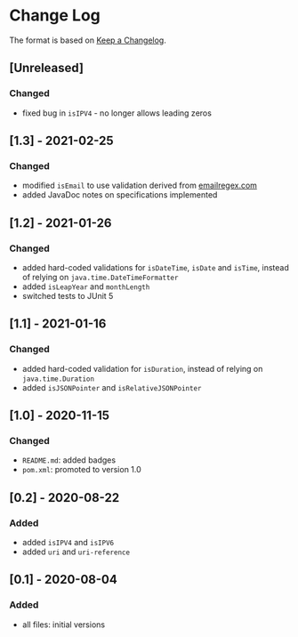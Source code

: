 # Change Log

The format is based on [Keep a Changelog](http://keepachangelog.com/).

## [Unreleased]
### Changed
- fixed bug in `isIPV4` - no longer allows leading zeros

## [1.3] - 2021-02-25
### Changed
- modified `isEmail` to use validation derived from [emailregex.com](http://emailregex.com/)
- added JavaDoc notes on specifications implemented

## [1.2] - 2021-01-26
### Changed
- added hard-coded validations for `isDateTime`, `isDate` and `isTime`, instead of relying on
`java.time.DateTimeFormatter`
- added `isLeapYear` and `monthLength`
- switched tests to JUnit 5

## [1.1] - 2021-01-16
### Changed
- added hard-coded validation for `isDuration`, instead of relying on `java.time.Duration`
- added `isJSONPointer` and `isRelativeJSONPointer`

## [1.0] - 2020-11-15
### Changed
- `README.md`: added badges
- `pom.xml`: promoted to version 1.0

## [0.2] - 2020-08-22
### Added
- added `isIPV4` and `isIPV6`
- added `uri` and `uri-reference`

## [0.1] - 2020-08-04
### Added
- all files: initial versions
